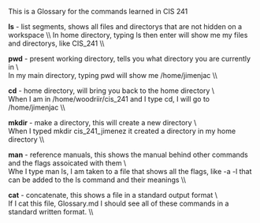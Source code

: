 This is a Glossary for the commands learned in CIS 241


**ls** - list segments, shows all files and directorys that are not hidden on a workspace
\\\ 
In home directory, typing ls then enter will show me my files and directorys, like CIS_241
\\\

**pwd** - present working directory, tells you what directory you are currently in
\\\
In my main directory, typing pwd will show me /home/jimenjac
\\\

**cd** - home directory, will bring you back to the home directory
\\\
When I am in /home/woodriir/cis_241 and I type cd, I will go to /home/jimenjac
\\\

**mkdir** - make a directory, this will create a new directory
\\\
When I typed mkdir cis_241_jimenez it created a directory in my home directory
\\\

**man** - reference manuals, this shows the manual behind other commands and the flags assoicated with them
\\\
Whe I type man ls, I am taken to a file that shows all the flags, like -a -l that can be added to the ls
command and their meanings
\\\

**cat** - concatenate, this shows a file in a standard output format
\\\
If I cat this file, Glossary.md I should see all of these commands in a standard written format.
\\\

